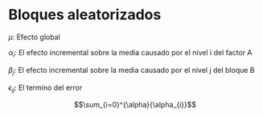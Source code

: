 # Bloques aleatorizados

$\mu:$ Efecto global

$\alpha_{i}:$ El efecto incremental sobre la media causado por el nivel i del factor A

$\beta_{j}:$ El efecto incremental sobre la media causado por el nivel j del bloque B

$\epsilon_{ij}:$ El termino del error

$$\sum_{i=0}^{\alpha}{\alpha_{i}}$$

